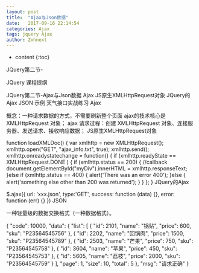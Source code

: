 ```yaml
---
layout: post
title:  "Ajax与Json数据"
date:   2017-09-16 22:14:54
categories: Ajax
tags: jquery Ajax
author: Zxhnext
---
```


* content
{:toc}

JQuery第二节-

JQuery 课程提纲

JQuery第二节-Ajax与Json数据
Ajax
JS原生XMLHttpRequest对象
JQuery的Ajax
JSON
示例
天气接口实战练习
Ajax

概念：一种请求数据的方式，不需要刷新整个页面
ajax的技术核心是 XMLHttpRequest 对象；
ajax 请求过程：创建 XMLHttpRequest 对象、连接服务器、发送请求、接收响应数据；
JS原生XMLHttpRequest对象

function loadXMLDoc() {
    var xmlhttp = new XMLHttpRequest();
    xmlhttp.open("GET", "ajax_info.txt", true);
    xmlhttp.send();
    xmlhttp.onreadystatechange = function() {
        if (xmlhttp.readyState == XMLHttpRequest.DONE ) {
           if (xmlhttp.status == 200) {
               //callback
               document.getElementById("myDiv").innerHTML = xmlhttp.responseText;
           }else if (xmlhttp.status == 400) {
              alert('There was an error 400');
           }else {
               alert('something else other than 200 was returned');
           }
        }
    };
}
JQuery的Ajax

$.ajax({
    url: 'xxx.json',
    type:'GET',
    success: function (data) {},
    error: function (err) {}
})
JSON

一种轻量级的数据交换格式（一种数据格式）。

{
    "code": 10000,
    "data": {
        "list": [
            {
                "id": 2101,
                "name": "锅贴",
                "price": 600,
                "sku": "P23564545756"
            },
            {
                "id": 2202,
                "name": "回锅肉",
                "price": 1500,
                "sku": "P23564545789"
            },
            {
                "id": 2503,
                "name": "芒果",
                "price": 750,
                "sku": "P23564545758"
            },
            {
                "id": 3604,
                "name": "苹果",
                "price": 450,
                "sku": "P23564545753"
            },
            {
                "id": 5605,
                "name": "荔枝",
                "price": 2000,
                "sku": "P23564545759"
            }
        ],
        "page": 1,
        "size": 10,
        "total": 5
    },
    "msg": "请求正确"
}